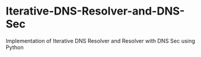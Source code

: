 # Iterative-DNS-Resolver-and-DNS-Sec
Implementation of Iterative DNS Resolver and Resolver with DNS Sec using Python
